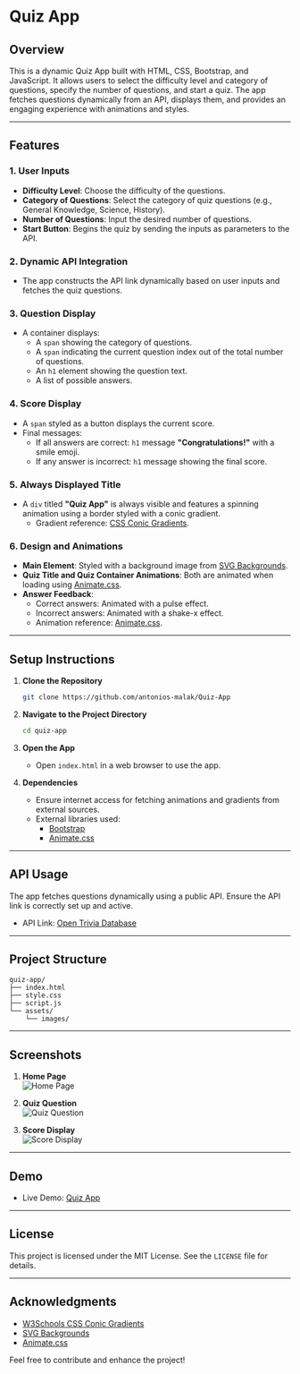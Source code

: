 # Quiz App

## Overview
This is a dynamic Quiz App built with HTML, CSS, Bootstrap, and JavaScript. It allows users to select the difficulty level and category of questions, specify the number of questions, and start a quiz. The app fetches questions dynamically from an API, displays them, and provides an engaging experience with animations and styles.

---

## Features

### 1. **User Inputs**
- **Difficulty Level**: Choose the difficulty of the questions.
- **Category of Questions**: Select the category of quiz questions (e.g., General Knowledge, Science, History).
- **Number of Questions**: Input the desired number of questions.
- **Start Button**: Begins the quiz by sending the inputs as parameters to the API.

### 2. **Dynamic API Integration**
- The app constructs the API link dynamically based on user inputs and fetches the quiz questions.

### 3. **Question Display**
- A container displays:
  - A `span` showing the category of questions.
  - A `span` indicating the current question index out of the total number of questions.
  - An `h1` element showing the question text.
  - A list of possible answers.

### 4. **Score Display**
- A `span` styled as a button displays the current score.
- Final messages:
  - If all answers are correct: `h1` message **"Congratulations!"** with a smile emoji.
  - If any answer is incorrect: `h1` message showing the final score.

### 5. **Always Displayed Title**
- A `div` titled **"Quiz App"** is always visible and features a spinning animation using a border styled with a conic gradient. 
  - Gradient reference: [CSS Conic Gradients](https://www.w3schools.com/css/css3_gradients_conic.asp).

### 6. **Design and Animations**
- **Main Element**: Styled with a background image from [SVG Backgrounds](https://www.svgbackgrounds.com/).
- **Quiz Title and Quiz Container Animations**: Both are animated when loading using [Animate.css](https://animate.style/).
- **Answer Feedback**:
  - Correct answers: Animated with a pulse effect.
  - Incorrect answers: Animated with a shake-x effect.
  - Animation reference: [Animate.css](https://animate.style/).

---

## Setup Instructions

1. **Clone the Repository**
   ```bash
   git clone https://github.com/antonios-malak/Quiz-App
   ```

2. **Navigate to the Project Directory**
   ```bash
   cd quiz-app
   ```

3. **Open the App**
   - Open `index.html` in a web browser to use the app.

4. **Dependencies**
   - Ensure internet access for fetching animations and gradients from external sources.
   - External libraries used:
     - [Bootstrap](https://getbootstrap.com/)
     - [Animate.css](https://animate.style/)

---

## API Usage

The app fetches questions dynamically using a public API. Ensure the API link is correctly set up and active.
- API Link: [Open Trivia Database](https://opentdb.com/api_config.php)

---

## Project Structure

```
quiz-app/
├── index.html
├── style.css
├── script.js
└── assets/
    └── images/
```

---

## Screenshots

1. **Home Page**  
   ![Home Page](assets/screenshots/home_page.png)

2. **Quiz Question**  
   ![Quiz Question](assets/screenshots/quiz_question.png)

3. **Score Display**  
   ![Score Display](assets/screenshots/score_display.png)

---

## Demo
- Live Demo: [Quiz App](https://antonios-malak.github.io/Quiz-App/)

---

## License
This project is licensed under the MIT License. See the `LICENSE` file for details.

---

## Acknowledgments
- [W3Schools CSS Conic Gradients](https://www.w3schools.com/css/css3_gradients_conic.asp)
- [SVG Backgrounds](https://www.svgbackgrounds.com/)
- [Animate.css](https://animate.style/)

Feel free to contribute and enhance the project!


